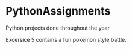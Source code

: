 # PythonAssignments

Python projects done throughout the year

Excersice 5 contains a fun pokemon style battle.
